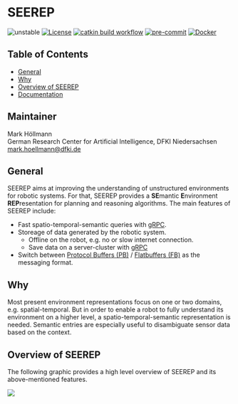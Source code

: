 # SEEREP

![unstable](https://img.shields.io/badge/stability-unstable-orange)
[![License](https://img.shields.io/badge/license-BSD_3-brightgreen)](./LICENSE)
[![catkin build workflow](https://github.com/agri-gaia/seerep/actions/workflows/main.yml/badge.svg)](https://github.com/agri-gaia/seerep/actions)
[![pre-commit](https://img.shields.io/badge/pre--commit-enabled-brightgreen?logo=pre-commit&logoColor=white)](./.pre-commit-config.yaml)
[![Docker](https://img.shields.io/badge/Docker-enabled-blue?logo=docker)](./docker)
 <!-- ![Architecture](https://img.shields.io/badge/Architecture-x86-blue) -->

## Table of Contents

- [General](#general)
- [Why](#why)
- [Overview of SEEREP](#overview-of-seerep)
- [Documentation](#further-documentation)

## Maintainer

Mark Höllmann\
German Research Center for Artificial Intelligence,
DFKI Niedersachsen\
mark.hoellmann@dfki.de

## General

SEEREP aims at improving the understanding of unstructured environments for
robotic systems. For that, SEEREP provides a **SE**mantic **E**nvironment
**REP**resentation for planning and reasoning algorithms. The main features of
SEEREP include:

- Fast spatio-temporal-semantic queries with
  [gRPC](https://grpc.io/docs/what-is-grpc/introduction/).
- Storeage of data generated by the robotic system.
  - Offline on the robot, e.g. no or slow internet connection.
  - Save data on a server-cluster with
     [gRPC](https://grpc.io/docs/what-is-grpc/introduction/)
- Switch between [Protocol Buffers
  (PB)](https://developers.google.com/protocol-buffers/docs/overview) /
  [Flatbuffers (FB)](https://google.github.io/flatbuffers/) as the messaging
  format.

## Why

Most present environment representations focus on one or two domains, e.g.
spatial-temporal. But in order to enable a robot to fully understand its
environment on a higher level, a spatio-temporal-semantic representation is
needed. Semantic entries are especially useful to disambiguate sensor data based
on the context.

## Overview of SEEREP

The following graphic provides a high level overview of SEEREP and its
above-mentioned features.

![](docs/imgs//SEEREP-Overview.svg)

<!-- ## Related Publications -->
